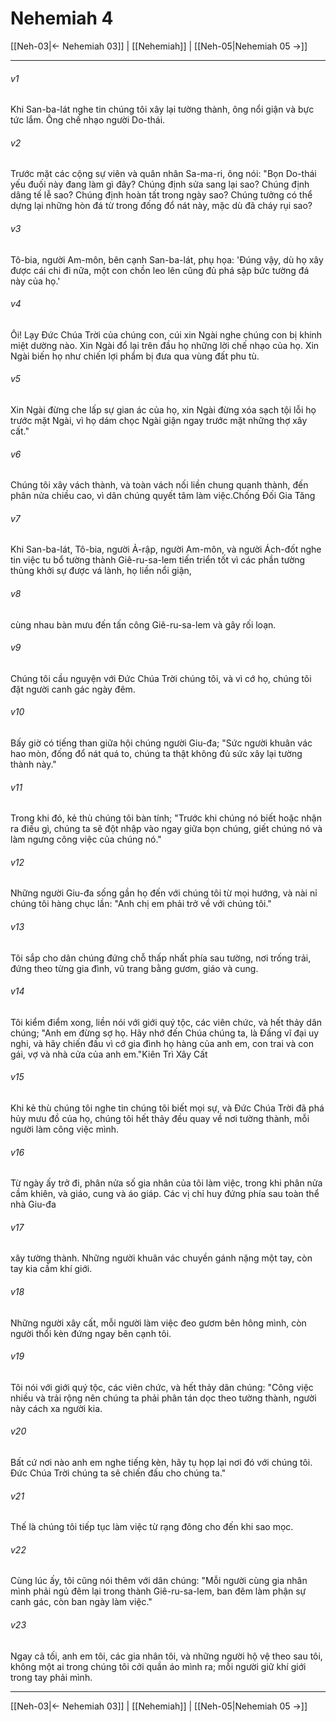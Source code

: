 # Nehemiah 4

[[Neh-03|← Nehemiah 03]] | [[Nehemiah]] | [[Neh-05|Nehemiah 05 →]]
***



###### v1 
Khi San-ba-lát nghe tin chúng tôi xây lại tường thành, ông nổi giận và bực tức lắm. Ông chế nhạo người Do-thái. 

###### v2 
Trước mặt các cộng sự viên và quân nhân Sa-ma-ri, ông nói: "Bọn Do-thái yếu đuối này đang làm gì đây? Chúng định sửa sang lại sao? Chúng định dâng tế lễ sao? Chúng định hoàn tất trong ngày sao? Chúng tưởng có thể dựng lại những hòn đá từ trong đống đổ nát này, mặc dù đã cháy rụi sao? 

###### v3 
Tô-bia, người Am-môn, bên cạnh San-ba-lát, phụ họa: 'Đúng vậy, dù họ xây được cái chi đi nữa, một con chồn leo lên cũng đủ phá sập bức tường đá này của họ.' 

###### v4 
Ôi! Lạy Đức Chúa Trời của chúng con, cúi xin Ngài nghe chúng con bị khinh miệt dường nào. Xin Ngài đổ lại trên đầu họ những lời chế nhạo của họ. Xin Ngài biến họ như chiến lợi phẩm bị đưa qua vùng đất phu tù. 

###### v5 
Xin Ngài đừng che lấp sự gian ác của họ, xin Ngài đừng xóa sạch tội lỗi họ trước mặt Ngài, vì họ dám chọc Ngài giận ngay trước mặt những thợ xây cất." 

###### v6 
Chúng tôi xây vách thành, và toàn vách nối liền chung quanh thành, đến phân nửa chiều cao, vì dân chúng quyết tâm làm việc.Chống Đối Gia Tăng 

###### v7 
Khi San-ba-lát, Tô-bia, người Ả-rập, người Am-môn, và người Ách-đốt nghe tin việc tu bổ tường thành Giê-ru-sa-lem tiến triển tốt vì các phần tường thủng khởi sự được vá lành, họ liền nổi giận, 

###### v8 
cùng nhau bàn mưu đến tấn công Giê-ru-sa-lem và gây rối loạn. 

###### v9 
Chúng tôi cầu nguyện với Đức Chúa Trời chúng tôi, và vì cớ họ, chúng tôi đặt người canh gác ngày đêm. 

###### v10 
Bấy giờ có tiếng than giữa hội chúng người Giu-đa; "Sức người khuân vác hao mòn, đống đổ nát quá to, chúng ta thật không đủ sức xây lại tường thành này." 

###### v11 
Trong khi đó, kẻ thù chúng tôi bàn tính; "Trước khi chúng nó biết hoặc nhận ra điều gì, chúng ta sẽ đột nhập vào ngay giữa bọn chúng, giết chúng nó và làm ngưng công việc của chúng nó." 

###### v12 
Những người Giu-đa sống gần họ đến với chúng tôi từ mọi hướng, và nài nỉ chúng tôi hàng chục lần: "Anh chị em phải trở về với chúng tôi." 

###### v13 
Tôi sắp cho dân chúng đứng chỗ thấp nhất phía sau tường, nơi trống trải, đứng theo từng gia đình, vũ trang bằng gươm, giáo và cung. 

###### v14 
Tôi kiểm điểm xong, liền nói với giới quý tộc, các viên chức, và hết thảy dân chúng; "Anh em đừng sợ họ. Hãy nhớ đến Chúa chúng ta, là Đấng vĩ đại uy nghi, và hãy chiến đấu vì cớ gia đình họ hàng của anh em, con trai và con gái, vợ và nhà cửa của anh em."Kiên Trì Xây Cất 

###### v15 
Khi kẻ thù chúng tôi nghe tin chúng tôi biết mọi sự, và Đức Chúa Trời đã phá hủy mưu đồ của họ, chúng tôi hết thảy đều quay về nơi tường thành, mỗi người làm công việc mình. 

###### v16 
Từ ngày ấy trở đi, phân nửa số gia nhân của tôi làm việc, trong khi phân nửa cầm khiên, và giáo, cung và áo giáp. Các vị chỉ huy đứng phía sau toàn thể nhà Giu-đa 

###### v17 
xây tường thành. Những người khuân vác chuyền gánh nặng một tay, còn tay kia cầm khí giới. 

###### v18 
Những người xây cất, mỗi người làm việc đeo gươm bên hông mình, còn người thổi kèn đứng ngay bên cạnh tôi. 

###### v19 
Tôi nói với giới quý tộc, các viên chức, và hết thảy dân chúng: "Công việc nhiều và trải rộng nên chúng ta phải phân tán dọc theo tường thành, người này cách xa người kia. 

###### v20 
Bất cứ nơi nào anh em nghe tiếng kèn, hãy tụ họp lại nơi đó với chúng tôi. Đức Chúa Trời chúng ta sẽ chiến đấu cho chúng ta." 

###### v21 
Thế là chúng tôi tiếp tục làm việc từ rạng đông cho đến khi sao mọc. 

###### v22 
Cùng lúc ấy, tôi cũng nói thêm với dân chúng: "Mỗi người cùng gia nhân mình phải ngủ đêm lại trong thành Giê-ru-sa-lem, ban đêm làm phận sự canh gác, còn ban ngày làm việc." 

###### v23 
Ngay cả tối, anh em tôi, các gia nhân tôi, và những người hộ vệ theo sau tôi, không một ai trong chúng tôi cởi quần áo mình ra; mỗi người giữ khí giới trong tay phải mình.

***
[[Neh-03|← Nehemiah 03]] | [[Nehemiah]] | [[Neh-05|Nehemiah 05 →]]
